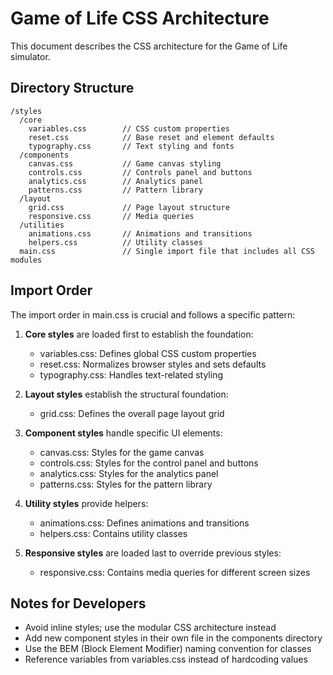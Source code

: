 # Game of Life CSS Architecture

This document describes the CSS architecture for the Game of Life simulator.

## Directory Structure

```
/styles
  /core
    variables.css        // CSS custom properties
    reset.css            // Base reset and element defaults
    typography.css       // Text styling and fonts
  /components
    canvas.css           // Game canvas styling
    controls.css         // Controls panel and buttons
    analytics.css        // Analytics panel
    patterns.css         // Pattern library
  /layout
    grid.css             // Page layout structure
    responsive.css       // Media queries
  /utilities
    animations.css       // Animations and transitions
    helpers.css          // Utility classes
  main.css               // Single import file that includes all CSS modules
```

## Import Order

The import order in main.css is crucial and follows a specific pattern:

1. **Core styles** are loaded first to establish the foundation:
   - variables.css: Defines global CSS custom properties
   - reset.css: Normalizes browser styles and sets defaults
   - typography.css: Handles text-related styling

2. **Layout styles** establish the structural foundation:
   - grid.css: Defines the overall page layout grid

3. **Component styles** handle specific UI elements:
   - canvas.css: Styles for the game canvas
   - controls.css: Styles for the control panel and buttons
   - analytics.css: Styles for the analytics panel
   - patterns.css: Styles for the pattern library

4. **Utility styles** provide helpers:
   - animations.css: Defines animations and transitions
   - helpers.css: Contains utility classes

5. **Responsive styles** are loaded last to override previous styles:
   - responsive.css: Contains media queries for different screen sizes

## Notes for Developers

- Avoid inline styles; use the modular CSS architecture instead
- Add new component styles in their own file in the components directory
- Use the BEM (Block Element Modifier) naming convention for classes
- Reference variables from variables.css instead of hardcoding values 